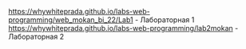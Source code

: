 https://whywhiteprada.github.io/labs-web-programming/web_mokan_bi_22/Lab1 - Лабораторная 1
https://whywhiteprada.github.io/labs-web-programming/lab2mokan - Лабораторная 2
